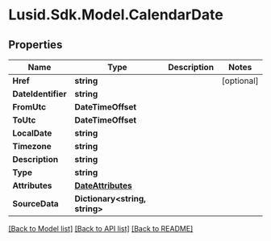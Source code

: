 # Lusid.Sdk.Model.CalendarDate

## Properties

Name | Type | Description | Notes
------------ | ------------- | ------------- | -------------
**Href** | **string** |  | [optional] 
**DateIdentifier** | **string** |  | 
**FromUtc** | **DateTimeOffset** |  | 
**ToUtc** | **DateTimeOffset** |  | 
**LocalDate** | **string** |  | 
**Timezone** | **string** |  | 
**Description** | **string** |  | 
**Type** | **string** |  | 
**Attributes** | [**DateAttributes**](DateAttributes.md) |  | 
**SourceData** | **Dictionary&lt;string, string&gt;** |  | 

[[Back to Model list]](../README.md#documentation-for-models) [[Back to API list]](../README.md#documentation-for-api-endpoints) [[Back to README]](../README.md)

